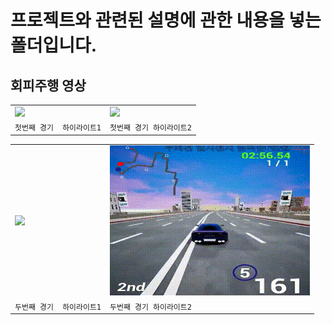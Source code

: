 # 프로젝트와 관련된 설명에 관한 내용을 넣는 폴더입니다.


## 회피주행 영상

|                                          |                                       |
| ---------------------------------------- | ------------------------------------  |
| <img src="./video/red_highlight1.gif">   | <img src="./video/red_highlight2.gif">|
| `첫번째 경기  하이라이트1`                | `첫번째 경기 하이라이트2`             |


|                                          |                                          |
| ---------------------------------------- | ------------------------------------     |
| <img src="./video/black_highlight1.gif"> | <img src="./video/balck_highlight2.gif"> |
| `두번째 경기  하이라이트1`               | `두번째 경기 하이라이트2`                 |

